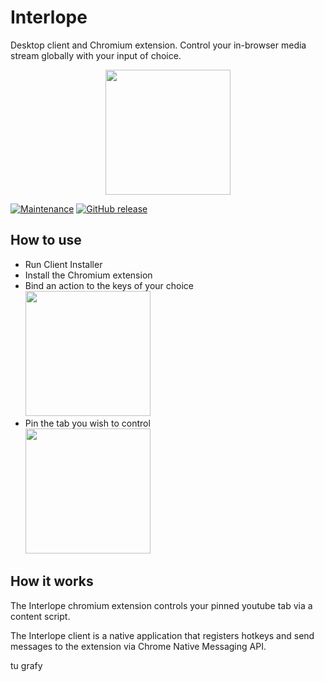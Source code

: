 # Interlope
Desktop client and Chromium extension. Control your in-browser media stream globally with your input of choice.

<p align="center">
  <img width="200" height="200" src="https://i.imgur.com/1erEAMS.png">
</p>

<p align="center">

[![Maintenance](https://img.shields.io/badge/Maintained%3F-yes-green.svg)](https://GitHub.com/InsaneZulol/Interlope/graphs/commit-activity)
[![GitHub release](https://img.shields.io/github/release/InsaneZulol/Chad.svg)](https://GitHub.com/InsaneZulol/Interlope/releases/)

</p>

## How to use
- Run Client Installer
- Install the Chromium extension
- Bind an action to the keys of your choice <br> <img width="200" height="200" src="https://i.imgur.com/4luBMsu.png"> 
- Pin the tab you wish to control <br> <img width="200" height="200" src="https://i.imgur.com/hBDwbO7.png"> 


## How it works
The Interlope chromium extension controls your pinned youtube tab via a content script.

The Interlope client is a native application that registers hotkeys and send messages to the extension via Chrome Native Messaging API.

tu grafy
